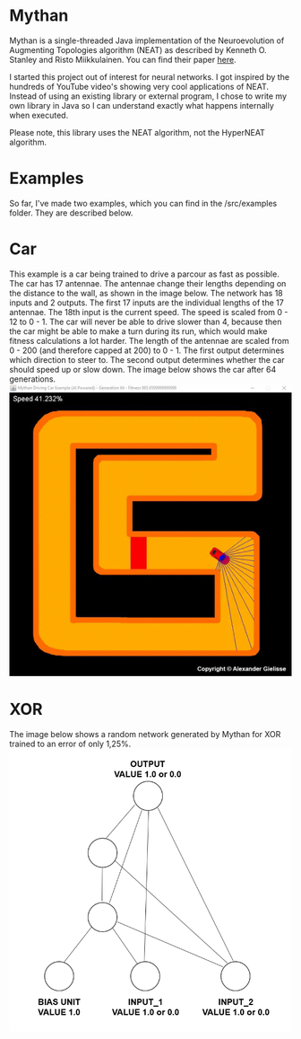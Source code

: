 # Mythan
Mythan is a single-threaded Java implementation of the Neuroevolution of Augmenting Topologies algorithm (NEAT) as described by Kenneth O. Stanley and Risto Miikkulainen. You can find their paper [here](http://nn.cs.utexas.edu/downloads/papers/stanley.ec02.pdf). 

I started this project out of interest for neural networks. I got inspired by the hundreds of YouTube video's showing very cool applications of NEAT. Instead of using an existing library or external program, I chose to write my own library in Java so I can understand exactly what happens internally when executed.

Please note, this library uses the NEAT algorithm, not the HyperNEAT algorithm.

# Examples
So far, I've made two examples, which you can find in the /src/examples folder. They are described below.

Car
=========
This example is a car being trained to drive a parcour as fast as possible. The car has 17 antennae. The antennae change their lengths depending on the distance to the wall, as shown in the image below. The network has 18 inputs and 2 outputs. The first 17 inputs are the individual lengths of the 17 antennae. The 18th input is the current speed. The speed is scaled from 0 - 12 to 0 - 1. The car will never be able to drive slower than 4, because then the car might be able to make a turn during its run, which would make fitness calculations a lot harder. The length of the antennae are scaled from 0 - 200 (and therefore capped at 200) to 0 - 1. The first output determines which direction to steer to. The second output determines whether the car should speed up or slow down. The image below shows the car after 64 generations.
![Driving Car](examples/driving_car.gif)

XOR
=========
The image below shows a random network generated by Mythan for XOR trained to an error of only 1,25%.
![XOR Network](examples/xor_network.png)
